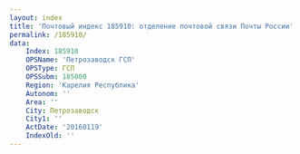 ```yaml
---
layout: index
title: 'Почтовый индекс 185910: отделение почтовой связи Почты России'
permalink: /185910/
data:
    Index: 185910
    OPSName: 'Петрозаводск ГСП'
    OPSType: ГСП
    OPSSubm: 185000
    Region: 'Карелия Республика'
    Autonom: ''
    Area: ''
    City: Петрозаводск
    City1: ''
    ActDate: '20160119'
    IndexOld: ''
---
```

